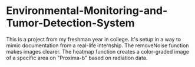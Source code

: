 # Environmental-Monitoring-and-Tumor-Detection-System
This is a project from my freshman year in college. It's setup in a way to mimic documentation from a real-life internship.
The removeNoise function makes images clearer.
The heatmap function creates a color-graded image of a specific area on "Proxima-b" based on radiation data.
